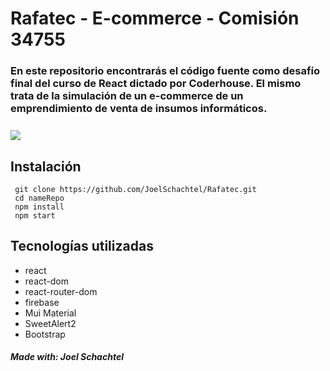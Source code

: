 # Rafatec - E-commerce - Comisión 34755
### En este repositorio encontrarás el código fuente como desafío final del curso de React dictado por Coderhouse. El mismo trata de la simulación de un e-commerce de un emprendimiento de venta de insumos informáticos.


<div style='align=center; margin-top: 25px; margin-bottom: 25px;'>
	<img src="https://media0.giphy.com/media/qeRoreutkRK8WeD7nA/giphy.gif?cid=790b7611c3dec93b34ce82b5dcaf7b30fa735e928545085a&rid=giphy.gif&ct=g">
</div>


## Instalación
```
 git clone https://github.com/JoelSchachtel/Rafatec.git
 cd nameRepo
 npm install
 npm start
```
## Tecnologías utilizadas
- react
- react-dom
- react-router-dom
- firebase 
- Mui Material
- SweetAlert2
- Bootstrap

##### Made with: Joel Schachtel
